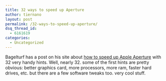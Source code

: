 ```yaml
---
title: 32 ways to speed up Aperture
author: tiernano
layout: post
permalink: /32-ways-to-speed-up-aperture/
dsq_thread_id:
  - 6161619
categories:
  - Uncategorized
---
```

Bagelturf has a post on his site about [how to speed up Apple Aperture][1] with 32 very handy hints. Well, nearly 32. some of the first hints are pretty obvious: better graphics card, more processors, more ram, faster hard drives, etc. but there are a few software tweaks too. very cool stuff.

 [1]: http://www.bagelturf.com/files/b84395d029b17f2eb6249056cf2ede1e-1061.html
